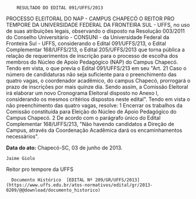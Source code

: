         RESULTADO DO EDITAL 091/UFFS/2013  

PROCESSO ELEITORAL DO NAP - CAMPUS CHAPECÓ O REITOR PRO TEMPORE DA UNIVERSIDADE FEDERAL DA FRONTEIRA SUL - UFFS, no uso de suas atribuições legais, observando o disposto na Resolução 003/2011 do Conselho Universitário - CONSUNI - da Universidade Federal da Fronteira Sul - UFFS, considerando o Edital 091/UFFS/213, o Edital Complementar 168/UFFS/213, o Edital 205/UFFS/2013 que torna pública a relação de requerimentos de inscrição para o processo de escolha dos membros do Núcleo de Apoio Pedagógico (NAP) do Campus Chapecó. Tendo em vista, o que previa o Edital 091/UFFS/213 em seu "Art. 21 Caso o número de candidaturas não seja suficiente para o preenchimento das quatro vagas, o coordenador acadêmico, do campus Chapecó, prorrogará o prazo de inscrições por mais quinze dia. Sendo assim, a Comissão Eleitoral irá elaborar um novo Cronograma Eleitoral disposto no Anexo I, considerando os mesmos critérios dispostos neste edital". Tendo em vista o não preenchimento das quatro vagas, resolve: 1 Encerrar os trabalhos da Comissão constituída para Eleição do Núcleo de Apoio Pedagógico do Campus Chapecó. 2 De acordo com o parágrafo único do Edital Complementar 168/UFFS/213, "Não havendo candidatos a Direção de Campus, através da Coordenação Acadêmica dará os encaminhamentos necessários".

   **Data do ato:** Chapecó-SC, 03 de junho de 2013.   
 

    Jaime Giolo   
 Reitor pro tempore da UFFS 

      Documento Histórico  [EDITAL Nº 209/GR/UFFS/2013](https://www.uffs.edu.br/atos-normativos/edital/gr/2013-0209/@@download/documento_historico)     
      